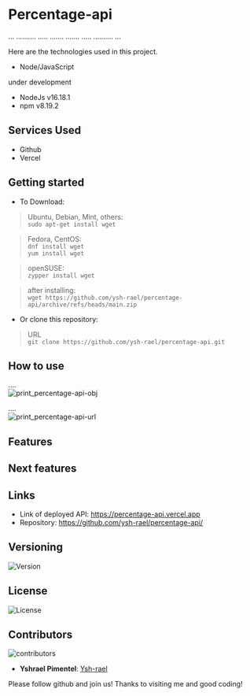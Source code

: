 # Percentage-api
... ..........
..... .......
....... .....
.......... ...

Here are the technologies used in this project.
 

* Node/JavaScript


under development
* NodeJs v16.18.1
* npm v8.19.2

 
 
## Services Used
 
* Github
* Vercel
 
<!-- ## Ruby Gems
... -->
 
## Getting started
 
* To Download:

>	Ubuntu, Debian, Mint, others:<br>
	  ```
sudo apt-get install wget
	  ```

>	Fedora, CentOS:<br>
	```
dnf install wget
	```<br>
	```
yum install wget
	```

>	openSUSE:<br>
	```
zypper install wget
	```

>	after installing:<br>
	```
wget https://github.com/ysh-rael/percentage-api/archive/refs/heads/main.zip
	```
* Or clone this repository:

> URL<br>
	```
git clone https://github.com/ysh-rael/percentage-api.git
	```


## How to use
 
....<br>
<imagem obj>
![print_percentage-api-obj](https://user-images.githubusercontent.com/79410863/212818106-a223f1ec-8774-4399-a99a-54d94a44c082.png)

....<br>
<imagem url>
![print_percentage-api-url](https://user-images.githubusercontent.com/79410863/212818196-9558789c-8286-44ba-be52-3fcf8b9f5351.png)


	

## Features
 
## Next features
 
## Links
 
  - Link of deployed API: https://percentage-api.vercel.app
  - Repository: https://github.com/ysh-rael/percentage-api/
 
 
## Versioning
 
![Version](https://img.shields.io/github/package-json/v/ysh-rael/percentage-api/main?color=yellow&logo=v&logoColor=blue&style=for-the-badge)
 
## License

![License](https://img.shields.io/github/license/ysh-rael/percentage-api?style=for-the-badge)
 
## Contributors
![contributors](https://img.shields.io/github/contributors/ysh-rael/percentage-api?style=for-the-badge)
 
* **Yshrael Pimentel**: [Ysh-rael](https://github.com/ysh-rael)
 
 
Please follow github and join us!
Thanks to visiting me and good coding!








